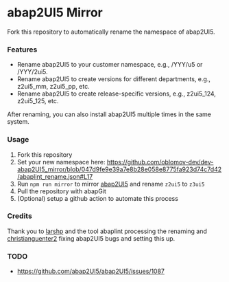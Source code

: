 # abap2UI5 Mirror

Fork this repository to automatically rename the namespace of abap2UI5.

### Features
* Rename abap2UI5 to your customer namespace, e.g., /YYY/u5 or /YYY/2ui5.
* Rename abap2UI5 to create versions for different departments, e.g., z2ui5_mm, z2ui5_pp, etc.
* Rename abap2UI5 to create release-specific versions, e.g., z2ui5_124, z2ui5_125, etc.

After renaming, you can also install abap2UI5 multiple times in the same system.

### Usage
1. Fork this repository
2. Set your new namespace here: https://github.com/oblomov-dev/dev-abap2UI5_mirror/blob/047d9fe9e39a7e8b28e058e8775fa923d74c7d42/abaplint_rename.json#L17
3. Run `npm run mirror` to mirror [abap2UI5](https://github.com/abap2UI5/abap2UI5) and rename `z2ui5` to `z3ui5`
4. Pull the repository with abapGit
5. (Optional) setup a github action to automate this process

### Credits
Thank you to [larshp](https://github.com/larshp) and the tool abaplint processing the renaming and [christianguenter2](https://github.com/christianguenter2) fixing abap2UI5 bugs and setting this up.

### TODO
* https://github.com/abap2UI5/abap2UI5/issues/1087
